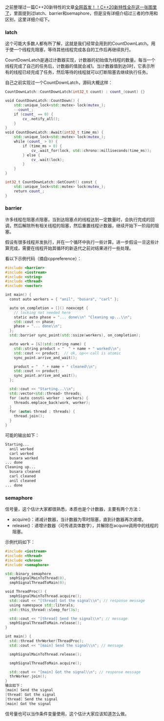 之前整理过一篇C++20新特性的文章[全网首发！！C++20新特性全在这一张图里了](http://mp.weixin.qq.com/s?__biz=MzAxNDI5NzEzNg==&mid=2651162219&idx=1&sn=0c45bdd13daea2596139fc4bd016bd7a&chksm=80645734b713de228dc8967f5622c35c246eb05e6d424284ef834a6432c2703b831d4e537611&scene=21#wechat_redirect)，里面提到过latch、barrier和semaphore，但是没有详细介绍过三者的作用和区别，这里详细介绍下。

### **latch**

这个可能大多数人都有所了解，这就是我们经常会用到的CountDownLatch。用于使一个线程先阻塞，等待其他线程完成各自的工作后再继续执行。

CountDownLatch是通过计数器实现，计数器的初始值为线程的数量。每当一个线程完成了自己的任务后，计数器的值就会减1。当计数器值到达0时，它表示所有的线程已经完成了任务，然后等待的线程就可以打断阻塞去继续执行任务。

自己之前实现过一个CountDownLatch，源码大概这样：

```cpp
CountDownLatch::CountDownLatch(int32_t count) : count_(count) {}

void CountDownLatch::CountDown() {
    std::unique_lock<std::mutex> lock(mutex_);
    --count_;
    if (count_ == 0) {
        cv_.notify_all();
    }
}
void CountDownLatch::Await(int32_t time_ms) {
    std::unique_lock<std::mutex> lock(mutex_);
    while (count_ > 0) {
        if (time_ms > 0) {
            cv_.wait_for(lock, std::chrono::milliseconds(time_ms));
        } else {
            cv_.wait(lock);
        }
    }
}

int32_t CountDownLatch::GetCount() const {
    std::unique_lock<std::mutex> lock(mutex_);
    return count_;
}

```

### **barrier**

许多线程在阻塞点阻塞，当到达阻塞点的线程达到一定数量时，会执行完成的回调，然后解除所有相关线程的阻塞，然后重置线程计数器，继续开始下一阶段的阻塞。

假设有很多线程并发执行，并在一个循环中执行一些计算。进一步假设一旦这些计算完成，需要在线程开始其循环的新迭代之前对结果进行一些处理。

看以下示例代码（摘自cppreference）：

```cpp
#include <barrier>
#include <iostream>
#include <string>
#include <thread>
#include <vector>

int main() {
  const auto workers = { "anil", "busara", "carl" };

  auto on_completion = []() noexcept {
    // locking not needed here
    static auto phase = "... done\\n" "Cleaning up...\\n";
    std::cout << phase;
    phase = "... done\\n";
  };
  std::barrier sync_point(std::ssize(workers), on_completion);

  auto work = [&](std::string name) {
    std::string product = "  " + name + " worked\\n";
    std::cout << product;  // ok, op<< call is atomic
    sync_point.arrive_and_wait();

    product = "  " + name + " cleaned\\n";
    std::cout << product;
    sync_point.arrive_and_wait();
  };

  std::cout << "Starting...\\n";
  std::vector<std::thread> threads;
  for (auto const& worker : workers) {
    threads.emplace_back(work, worker);
  }
  for (auto& thread : threads) {
    thread.join();
  }
}

```

可能的输出如下：

```bash
Starting...
  anil worked
  carl worked
  busara worked
... done
Cleaning up...
  busara cleaned
  carl cleaned
  anil cleaned
... done
```

### **semaphore**

信号量，这个估计大家都很熟悉，本质也是个计数器，主要有两个方法：

- acquire()：递减计数器，当计数器为零时阻塞，直到计数器再次递增。
- release()：递增计数器（可传递具体数字），并解除在acquire调用中的线程的阻塞。

示例代码如下：

```cpp
#include <iostream>
#include <thread>
#include <chrono>
#include <semaphore>

std::binary_semaphore
  smphSignalMainToThread(0),
  smphSignalThreadToMain(0);

void ThreadProc() {
  smphSignalMainToThread.acquire();
  std::cout << "[thread] Got the signal\\n"; // response message
  using namespace std::literals;
  std::this_thread::sleep_for(3s);

  std::cout << "[thread] Send the signal\\n"; // message
  smphSignalThreadToMain.release();
}

int main() {
  std::thread thrWorker(ThreadProc);
  std::cout << "[main] Send the signal\\n"; // message

  smphSignalMainToThread.release();

  smphSignalThreadToMain.acquire();

  std::cout << "[main] Got the signal\\n"; // response message
  thrWorker.join();
}
输出如下：
[main] Send the signal
[thread] Got the signal
[thread] Send the signal
[main] Got the signal
```

信号量也可以当作条件变量使用，这个估计大家应该知道怎么做。